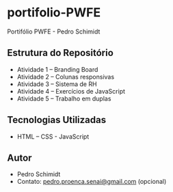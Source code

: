 # portifolio-PWFE
 Portifólio PWFE - Pedro Schimidt

## Estrutura do Repositório
- Atividade 1 – Branding Board
- Atividade 2 – Colunas responsivas
- Atividade 3 – Sistema de RH
- Atividade 4 – Exercícios de JavaScript
- Atividade 5 – Trabalho em duplas
## Tecnologias Utilizadas
- HTML – CSS - JavaScript
## Autor
- Pedro Schimidt
- Contato: pedro.proenca.senai@gmail.com (opcional)
